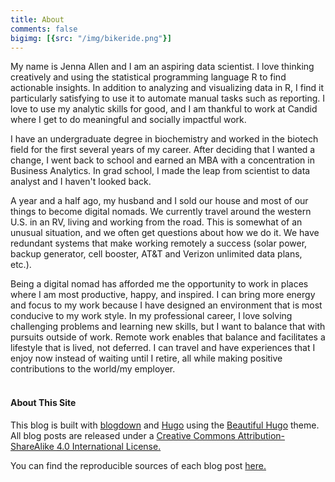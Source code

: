 ```yaml
---
title: About
comments: false
bigimg: [{src: "/img/bikeride.png"}]
---
```


My name is Jenna Allen and I am an aspiring data scientist. I love thinking creatively and using the statistical programming language R to find actionable insights. In addition to analyzing and visualizing data in R, I find it particularly satisfying to use it to automate manual tasks such as reporting. I love to use my analytic skills for good, and I am thankful to work at Candid where I get to do meaningful and socially impactful work.

I have an undergraduate degree in biochemistry and worked in the biotech field for the first several years of my career. After deciding that I wanted a change, I went back to school and earned an MBA with a concentration in Business Analytics. In grad school, I made the leap from scientist to data analyst and I haven't looked back. 

A year and a half ago, my husband and I sold our house and most of our things to become digital nomads. We currently travel around the western U.S. in an RV, living and working from the road. This is somewhat of an unusual situation, and we often get questions about how we do it. We have redundant systems that make working remotely a success (solar power, backup generator, cell booster, AT&T and Verizon unlimited data plans, etc.). 

Being a digital nomad has afforded me the opportunity to work in places where I am most productive, happy, and inspired. I can bring more energy and focus to my work because I have designed an environment that is most conducive to my work style. In my professional career, I love solving challenging problems and learning new skills, but I want to balance that with pursuits outside of work. Remote work enables that balance and facilitates a lifestyle that is lived, not deferred. I can travel and have experiences that I enjoy now instead of waiting until I retire, all while making positive contributions to the world/my employer.
<br><br>
#### About This Site

This blog is built with [blogdown](https://github.com/rstudio/blogdown) and [Hugo](https://gohugo.io) using the [Beautiful Hugo](https://github.com/halogenica/beautifulhugo) theme. All blog posts are released under a [Creative Commons Attribution-ShareAlike 4.0 International License.](https://creativecommons.org/licenses/by-sa/4.0/)

You can find the reproducible sources of each blog post [here.](https://github.com/jennaallen/blog_by_hugo/tree/master/content/post)
